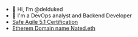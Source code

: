 - 👋 Hi, I’m @delduked
- 👀 I'm a DevOps analyst and Backend Developer
- [Safe Agile 5.1 Certification](https://community.scaledagile.com/apex/PrintAchievement?aid=a0t0W00000HtrpnQAB&aaid=a0r6T00000PbxRFQAZ)
- [Etherem Domain name Nated.eth](https://rarible.com/user/0xadd1492a84d48896c21f03ee147753b556af6099)


<!---
delduked/delduked is a ✨ special ✨ repository because its `README.md` (this file) appears on your GitHub profile.
You can click the Preview link to take a look at your changes.
--->
